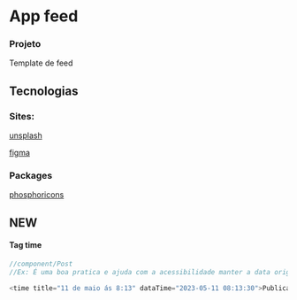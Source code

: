 # App feed

### Projeto 
Template de feed

## Tecnologias
### Sites:
[unsplash](https://unsplash.com/pt-br)

[figma](https://figma.com)

### Packages
[phosphoricons](https://phosphoricons.com/)



## NEW
#### Tag time
~~~javascript 
//component/Post
//Ex: É uma boa pratica e ajuda com a acessibilidade manter a data original

<time title="11 de maio ás 8:13" dataTime="2023-05-11 08:13:30">Publicado  há 1h</time>
~~~



